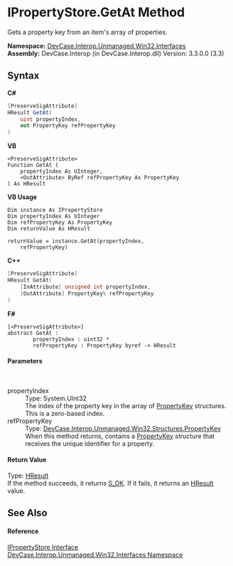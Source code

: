 # IPropertyStore.GetAt Method 
 

Gets a property key from an item's array of properties.

**Namespace:**&nbsp;<a href="N_DevCase_Interop_Unmanaged_Win32_Interfaces">DevCase.Interop.Unmanaged.Win32.Interfaces</a><br />**Assembly:**&nbsp;DevCase.Interop (in DevCase.Interop.dll) Version: 3.3.0.0 (3.3)

## Syntax

**C#**<br />
``` C#
[PreserveSigAttribute]
HResult GetAt(
	uint propertyIndex,
	out PropertyKey refPropertyKey
)
```

**VB**<br />
``` VB
<PreserveSigAttribute>
Function GetAt ( 
	propertyIndex As UInteger,
	<OutAttribute> ByRef refPropertyKey As PropertyKey
) As HResult
```

**VB Usage**<br />
``` VB Usage
Dim instance As IPropertyStore
Dim propertyIndex As UInteger
Dim refPropertyKey As PropertyKey
Dim returnValue As HResult

returnValue = instance.GetAt(propertyIndex, 
	refPropertyKey)
```

**C++**<br />
``` C++
[PreserveSigAttribute]
HResult GetAt(
	[InAttribute] unsigned int propertyIndex, 
	[OutAttribute] PropertyKey% refPropertyKey
)
```

**F#**<br />
``` F#
[<PreserveSigAttribute>]
abstract GetAt : 
        propertyIndex : uint32 * 
        refPropertyKey : PropertyKey byref -> HResult 

```


#### Parameters
&nbsp;<dl><dt>propertyIndex</dt><dd>Type: System.UInt32<br />The index of the property key in the array of <a href="T_DevCase_Interop_Unmanaged_Win32_Structures_PropertyKey">PropertyKey</a> structures. This is a zero-based index.</dd><dt>refPropertyKey</dt><dd>Type: <a href="T_DevCase_Interop_Unmanaged_Win32_Structures_PropertyKey">DevCase.Interop.Unmanaged.Win32.Structures.PropertyKey</a><br />When this method returns, contains a <a href="T_DevCase_Interop_Unmanaged_Win32_Structures_PropertyKey">PropertyKey</a> structure that receives the unique identifier for a property.</dd></dl>

#### Return Value
Type: <a href="T_DevCase_Interop_Unmanaged_Win32_Enums_HResult">HResult</a><br />If the method succeeds, it returns <a href="T_DevCase_Interop_Unmanaged_Win32_Enums_HResult">S_OK</a>. If it fails, it returns an <a href="T_DevCase_Interop_Unmanaged_Win32_Enums_HResult">HResult</a> value.

## See Also


#### Reference
<a href="T_DevCase_Interop_Unmanaged_Win32_Interfaces_IPropertyStore">IPropertyStore Interface</a><br /><a href="N_DevCase_Interop_Unmanaged_Win32_Interfaces">DevCase.Interop.Unmanaged.Win32.Interfaces Namespace</a><br />